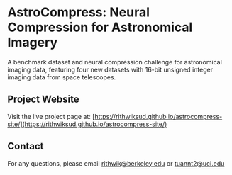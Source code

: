 # AstroCompress: Neural Compression for Astronomical Imagery

A benchmark dataset and neural compression challenge for astronomical imaging data, featuring four new datasets with 16-bit unsigned integer imaging data from space telescopes.

## Project Website

Visit the live project page at: [https://rithwiksud.github.io/astrocompress-site/](https://rithwiksud.github.io/astrocompress-site/)

## Contact

For any questions, please email rithwik@berkeley.edu or tuannt2@uci.edu